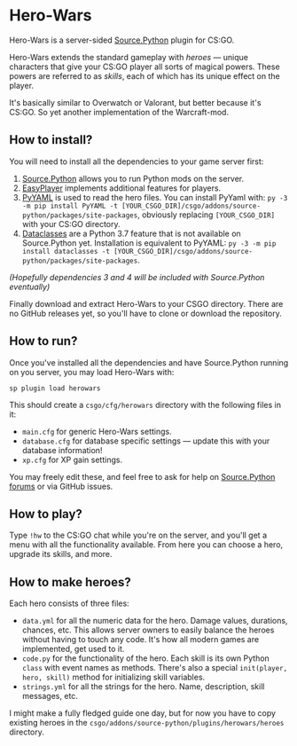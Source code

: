 # Hero-Wars 

Hero-Wars is a server-sided [Source.Python](https://sourcepython.com/) plugin for CS:GO.

Hero-Wars extends the standard gameplay with _heroes_ — unique characters that
give your CS:GO player all sorts of magical powers.
These powers are referred to as _skills_, each of which has its unique effect on the player.

It's basically similar to Overwatch or Valorant, but better because it's CS:GO.
So yet another implementation of the Warcraft-mod.

## How to install?

You will need to install all the dependencies to your game server first:

1. [Source.Python](https://sourcepython.com/) allows you to run Python mods on the server.
2. [EasyPlayer](https://github.com/Mahi/EasyPlayer) implements additional features for players.
3. [PyYAML](https://pypi.org/project/PyYAML) is used to read the hero files.
    You can install PyYaml with:
    `py -3 -m pip install PyYAML -t [YOUR_CSGO_DIR]/csgo/addons/source-python/packages/site-packages`,
    obviously replacing `[YOUR_CSGO_DIR]` with your CS:GO directory.
4. [Dataclasses](https://pypi.org/project/dataclasses/) are a Python 3.7 feature that is not available
    on Source.Python yet. Installation is equivalent to PyYAML:
   `py -3 -m pip install dataclasses -t [YOUR_CSGO_DIR]/csgo/addons/source-python/packages/site-packages`.

_(Hopefully dependencies 3 and 4 will be included with Source.Python eventually)_

Finally download and extract Hero-Wars to your CSGO directory.
There are no GitHub releases yet, so you'll have to clone or download the repository.

## How to run?

Once you've installed all the dependencies and have Source.Python running on you server,
you may load Hero-Wars with:

    sp plugin load herowars

This should create a `csgo/cfg/herowars` directory with the following files in it:

- `main.cfg` for generic Hero-Wars settings.
- `database.cfg` for database specific settings — update this with your database information!
- `xp.cfg` for XP gain settings.

You may freely edit these, and feel free to ask for help on
[Source.Python forums](https://sourcepython.com) or via GitHub issues.

## How to play?

Type `!hw` to the CS:GO chat while you're on the server,
and you'll get a menu with all the functionality available.
From here you can choose a hero, upgrade its skills, and more.

## How to make heroes?

Each hero consists of three files:

- `data.yml` for all the numeric data for the hero. Damage values, durations, chances, etc.
    This allows server owners to easily balance the heroes without having to touch any code.
    It's how all modern games are implemented, get used to it.
- `code.py` for the functionality of the hero.
    Each skill is its own Python `class` with event names as methods.
    There's also a special `init(player, hero, skill)` method for initializing skill variables.
- `strings.yml` for all the strings for the hero. Name, description, skill messages, etc.

I might make a fully fledged guide one day, but for now you have to copy existing heroes
in the `csgo/addons/source-python/plugins/herowars/heroes` directory.
